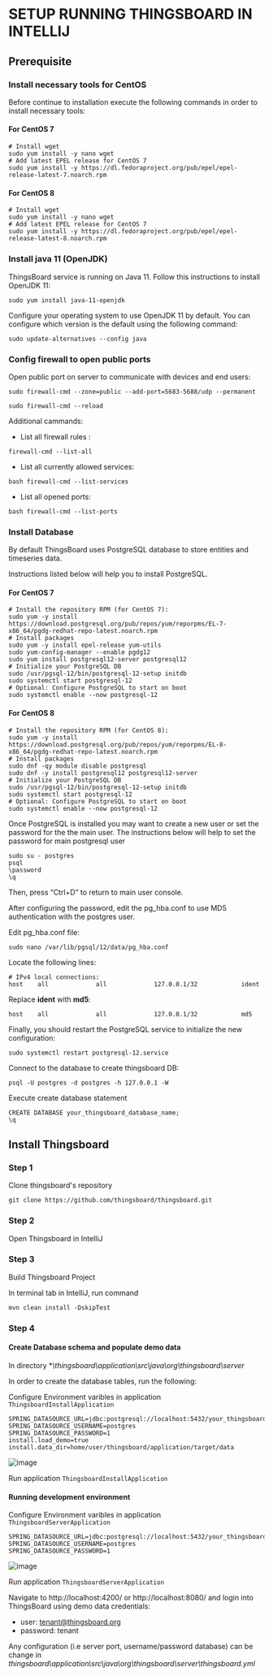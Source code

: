 # SETUP RUNNING THINGSBOARD IN INTELLIJ 

## Prerequisite

### Install necessary tools for CentOS

Before continue to installation execute the following commands in order to install necessary tools:

#### For CentOS 7

```
# Install wget
sudo yum install -y nano wget
# Add latest EPEL release for CentOS 7
sudo yum install -y https://dl.fedoraproject.org/pub/epel/epel-release-latest-7.noarch.rpm

```

#### For CentOS 8

```
# Install wget
sudo yum install -y nano wget
# Add latest EPEL release for CentOS 7
sudo yum install -y https://dl.fedoraproject.org/pub/epel/epel-release-latest-8.noarch.rpm

```


### Install java 11 (OpenJDK)

ThingsBoard service is running on Java 11. Follow this instructions to install OpenJDK 11:

`sudo yum install java-11-openjdk`

Configure your operating system to use OpenJDK 11 by default. You can configure which version is the default using the following command:

`sudo update-alternatives --config java`


### Config firewall to open public ports

Open public port on server to communicate with devices and end users:

`sudo firewall-cmd --zone=public --add-port=5683-5688/udp --permanent`

`sudo firewall-cmd --reload`


Additional cammands: 

- List all firewall rules :

`firewall-cmd --list-all`

- List all currently allowed services:

`bash
firewall-cmd --list-services
`
- List all opened ports:

`bash
firewall-cmd --list-ports
`

### Install Database

By default ThingsBoard uses PostgreSQL database to store entities and timeseries data.

Instructions listed below will help you to install PostgreSQL.

#### For CentOS 7

```
# Install the repository RPM (for CentOS 7):
sudo yum -y install https://download.postgresql.org/pub/repos/yum/reporpms/EL-7-x86_64/pgdg-redhat-repo-latest.noarch.rpm
# Install packages
sudo yum -y install epel-release yum-utils
sudo yum-config-manager --enable pgdg12
sudo yum install postgresql12-server postgresql12
# Initialize your PostgreSQL DB
sudo /usr/pgsql-12/bin/postgresql-12-setup initdb
sudo systemctl start postgresql-12
# Optional: Configure PostgreSQL to start on boot
sudo systemctl enable --now postgresql-12
```

#### For CentOS 8

```
# Install the repository RPM (for CentOS 8):
sudo yum -y install https://download.postgresql.org/pub/repos/yum/reporpms/EL-8-x86_64/pgdg-redhat-repo-latest.noarch.rpm
# Install packages
sudo dnf -qy module disable postgresql
sudo dnf -y install postgresql12 postgresql12-server
# Initialize your PostgreSQL DB
sudo /usr/pgsql-12/bin/postgresql-12-setup initdb
sudo systemctl start postgresql-12
# Optional: Configure PostgreSQL to start on boot
sudo systemctl enable --now postgresql-12
```

Once PostgreSQL is installed you may want to create a new user or set the password for the the main user. The instructions below will help to set the password for main postgresql user

```
sudo su - postgres
psql
\password
\q
```
Then, press “Ctrl+D” to return to main user console.

After configuring the password, edit the pg_hba.conf to use MD5 authentication with the postgres user.

Edit pg_hba.conf file:

`sudo nano /var/lib/pgsql/12/data/pg_hba.conf`

Locate the following lines:

```
# IPv4 local connections:
host    all             all             127.0.0.1/32            ident
```

Replace **ident** with **md5**:

```
host    all             all             127.0.0.1/32            md5
```

Finally, you should restart the PostgreSQL service to initialize the new configuration:

`sudo systemctl restart postgresql-12.service`

Connect to the database to create thingsboard DB:

`psql -U postgres -d postgres -h 127.0.0.1 -W`

Execute create database statement

```
CREATE DATABASE your_thingsboard_database_name;
\q
```
## Install Thingsboard


### Step 1

Clone thingsboard's repository 

`git clone https://github.com/thingsboard/thingsboard.git`

### Step 2

Open Thingsboard in IntelliJ

### Step 3

Build Thingsboard Project

In terminal tab in IntelliJ, run command

`mvn clean install -DskipTest`

### Step 4

#### Create Database schema and populate demo data

In directory **\thingsboard\application\src\java\org\thingsboard\server*

In order to create the database tables, run the following:

Configure Environment varibles in application `ThingsboardInstallApplication` 
```
SPRING_DATASOURCE_URL=jdbc:postgresql://localhost:5432/your_thingsboard_database_name
SPRING_DATASOURCE_USERNAME=postgres
SPRING_DATASOURCE_PASSWORD=1
install.load_demo=true
install.data_dir=home/user/thingsboard/application/target/data
```
![image](https://user-images.githubusercontent.com/70082374/193747984-db3a020f-3b10-4e1f-867b-a579082c07e8.png)

Run application `ThingsboardInstallApplication`

#### Running development environment

Configure Environment varibles in application `ThingsboardServerApplication`

```
SPRING_DATASOURCE_URL=jdbc:postgresql://localhost:5432/your_thingsboard_database_name
SPRING_DATASOURCE_USERNAME=postgres
SPRING_DATASOURCE_PASSWORD=1
```
![image](https://user-images.githubusercontent.com/70082374/193748364-6bb8f646-dda7-4c55-a593-f86d765e7f24.png)

Run application `ThingsboardServerApplication`
 
Navigate to http://localhost:4200/ or http://localhost:8080/ and login into ThingsBoard using demo data credentials:

- user: tenant@thingsboard.org
- password: tenant

Any configuration (i.e server port, username/password database) can be change in *thingsboard\application\src\java\org\thingsboard\server\thingsboard.yml*
